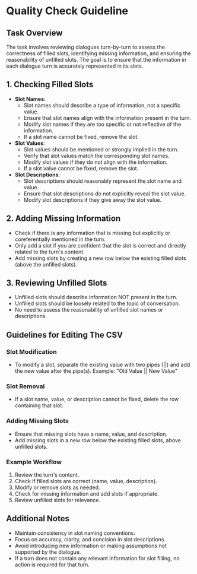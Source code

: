 # Quality Check Guideline

## Task Overview
The task involves reviewing dialogues turn-by-turn to assess the correctness of filled slots, identifying missing information, and ensuring the reasonability of unfilled slots. The goal is to ensure that the information in each dialogue turn is accurately represented in its slots.

## 1. Checking Filled Slots
   - **Slot Names**:
     - Slot names should describe a type of information, not a specific value.
     - Ensure that slot names align with the information present in the turn.
     - Modify slot names if they are too specific or not reflective of the information.
     - If a slot name cannot be fixed, remove the slot.
   - **Slot Values**:
     - Slot values should be mentioned or strongly implied in the turn.
     - Verify that slot values match the corresponding slot names.
     - Modify slot values if they do not align with the information.
     - If a slot value cannot be fixed, remove the slot.
   - **Slot Descriptions**:
     - Slot descriptions should reasonably represent the slot name and value.
     - Ensure that slot descriptions do not explicitly reveal the slot value.
     - Modify slot descriptions if they give away the slot value.

## 2. Adding Missing Information
   - Check if there is any information that is missing but explicitly or coreferentially mentioned in the turn.
   - Only add a slot if you are confident that the slot is correct and directly related to the turn's content.
   - Add missing slots by creating a new row below the existing filled slots (above the unfilled slots).

## 3. Reviewing Unfilled Slots
   - Unfilled slots should describe information NOT present in the turn.
   - Unfilled slots should be loosely related to the topic of conversation.
   - No need to assess the reasonability of unfilled slot names or descriptions.

## Guidelines for Editing The CSV

### Slot Modification
   - To modify a slot, separate the existing value with two pipes (||) and add the new value after the pipe(s). Example: "Old Value || New Value"

### Slot Removal
   - If a slot name, value, or description cannot be fixed, delete the row containing that slot.

### Adding Missing Slots
   - Ensure that missing slots have a name, value, and description.
   - Add missing slots in a new row below the existing filled slots, above unfilled slots.

### Example Workflow
   1. Review the turn's content.
   2. Check if filled slots are correct (name, value, description).
   3. Modify or remove slots as needed.
   4. Check for missing information and add slots if appropriate.
   5. Review unfilled slots for relevance.

## Additional Notes
- Maintain consistency in slot naming conventions.
- Focus on accuracy, clarity, and concision in slot descriptions.
- Avoid introducing new information or making assumptions not supported by the dialogue.
- If a turn does not contain any relevant information for slot filling, no action is required for that turn.